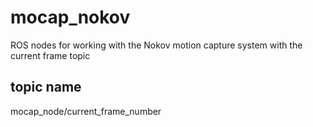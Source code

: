 # mocap_nokov
ROS nodes for working with the Nokov motion capture system with the current frame topic
## topic name
mocap_node/current_frame_number
